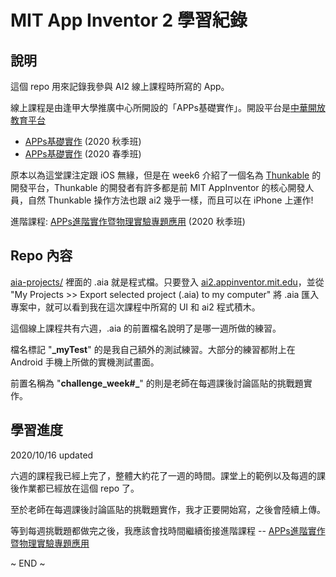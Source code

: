# MIT App Inventor 2 學習紀錄


## 說明

這個 repo 用來記錄我參與 AI2 線上課程時所寫的 App。

線上課程是由逢甲大學推廣中心所開設的「APPs基礎實作」。開設平台是[中華開放教育平台](https://www.openedu.tw/)

* [APPs基礎實作](https://courses.openedu.tw/courses/course-v1:FCUx+QA+20014/course/) (2020 秋季班)
* [APPs基礎實作](https://courses.openedu.tw/courses/course-v1:FCUx+QA+20003/course/) (2020 春季班)

原本以為這堂課注定跟 iOS 無緣，但是在 week6 介紹了一個名為 [Thunkable](https://thunkable.com) 的開發平台，Thunkable 的開發者有許多都是前 MIT AppInventor 的核心開發人員，自然 Thunkable 操作方法也跟 ai2 幾乎一樣，而且可以在 iPhone 上運作!

進階課程: [APPs進階實作暨物理實驗專題應用](https://courses.openedu.tw/courses/course-v1:FCUx+QA+20019/course/) (2020 秋季班)


## Repo 內容

[aia-projects/](aia-projects) 裡面的 .aia 就是程式檔。只要登入 [ai2.appinventor.mit.edu](http://ai2.appinventor.mit.edu/)，並從 "My Projects >> Export selected project (.aia) to my computer" 將 .aia 匯入專案中，就可以看到我在這次課程中所寫的 UI 和 ai2 程式積木。

這個線上課程共有六週，.aia 的前置檔名說明了是哪一週所做的練習。

檔名標記 "**_myTest**" 的是我自己額外的測試練習。大部分的練習都附上在 Android 手機上所做的實機測試畫面。

前置名稱為 "**challenge_week#_**" 的則是老師在每週課後討論區貼的挑戰題實作。


## 學習進度

2020/10/16 updated

六週的課程我已經上完了，整體大約花了一週的時間。課堂上的範例以及每週的課後作業都已經放在這個 repo 了。

至於老師在每週課後討論區貼的挑戰題實作，我才正要開始寫，之後會陸續上傳。

等到每週挑戰題都做完之後，我應該會找時間繼續銜接進階課程 -- [APPs進階實作暨物理實驗專題應用](https://courses.openedu.tw/courses/course-v1:FCUx+QA+20019/course/)


~ END ~